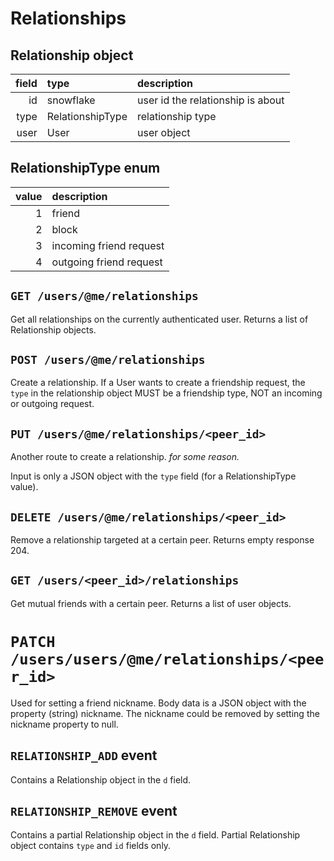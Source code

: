 # Relationships

## Relationship object

| field | type | description |
| --: | :-- | :-- |
| id | snowflake | user id the relationship is about |
| type | RelationshipType | relationship type |
| user | User | user object |

## RelationshipType enum

| value | description |
| --: | :-- |
| 1 | friend |
| 2 | block |
| 3 | incoming friend request |
| 4 | outgoing friend request |

## `GET /users/@me/relationships`

Get all relationships on the currently authenticated user. Returns a list
of Relationship objects.

## `POST /users/@me/relationships`

Create a relationship. If a User wants to create a friendship request, the
`type` in the relationship object MUST be a friendship type, NOT an incoming
or outgoing request.

## `PUT /users/@me/relationships/<peer_id>`

Another route to create a relationship. *for some reason.*

Input is only a JSON object with the `type` field (for a RelationshipType
value).

## `DELETE /users/@me/relationships/<peer_id>`

Remove a relationship targeted at a certain peer.
Returns empty response 204.

## `GET /users/<peer_id>/relationships`

Get mutual friends with a certain peer. Returns a list of user objects.

# `PATCH /users/users/@me/relationships/<peer_id>`
Used for setting a friend nickname.
Body data is a JSON object with the property (string) nickname.
The nickname could be removed by setting the nickname property to null.

## `RELATIONSHIP_ADD` event

Contains a Relationship object in the `d` field.

## `RELATIONSHIP_REMOVE` event

Contains a partial Relationship object in the `d` field. Partial Relationship
object contains `type` and `id` fields only.
